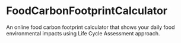 # FoodCarbonFootprintCalculator
An online food carbon footprint calculator that shows your daily food environmental impacts using Life Cycle Assessment approach.
